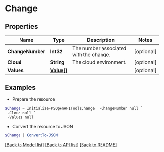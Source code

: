 # Change
## Properties

Name | Type | Description | Notes
------------ | ------------- | ------------- | -------------
**ChangeNumber** | **Int32** | The number associated with the change. | [optional] 
**Cloud** | **String** | The cloud environment. | [optional] 
**Values** | [**Value[]**](Value.md) |  | [optional] 

## Examples

- Prepare the resource
```powershell
$Change = Initialize-PSOpenAPIToolsChange  -ChangeNumber null `
 -Cloud null `
 -Values null
```

- Convert the resource to JSON
```powershell
$Change | ConvertTo-JSON
```

[[Back to Model list]](../README.md#documentation-for-models) [[Back to API list]](../README.md#documentation-for-api-endpoints) [[Back to README]](../README.md)

